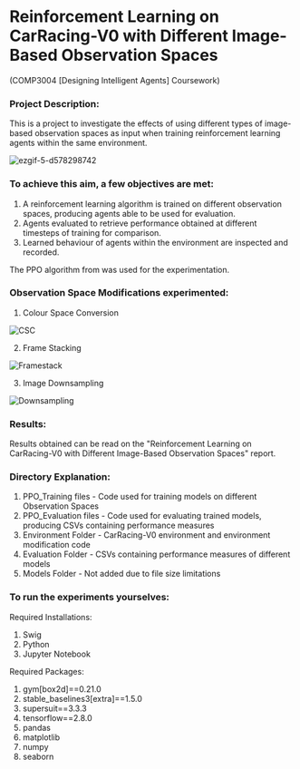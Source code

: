 # Reinforcement Learning on CarRacing-V0 with Different Image-Based Observation Spaces 
(COMP3004 [Designing Intelligent Agents] Coursework)

### Project Description: 
This is a project to investigate the effects of using different types of image-based observation spaces as input when training reinforcement learning agents within the same environment.

![ezgif-5-d578298742](https://user-images.githubusercontent.com/49972425/172167564-a8fd1ddf-cbb7-41d9-a80e-b6d6e9818349.gif)

### To achieve this aim, a few objectives are met: 
1. A reinforcement learning algorithm is trained on different observation spaces, producing agents able to be used for evaluation. 
2. Agents evaluated to retrieve performance obtained at different timesteps of training for comparison. 
3. Learned behaviour of agents within the environment are inspected and recorded.

The PPO algorithm from was used for the experimentation.

### Observation Space Modifications experimented:
1. Colour Space Conversion

![CSC](https://user-images.githubusercontent.com/49972425/172168596-47dcd92b-3d56-49db-b999-caa0cea3f57f.PNG)

2. Frame Stacking

![Framestack](https://user-images.githubusercontent.com/49972425/172168593-ab9955db-40fb-47d0-aa23-633545ad3846.PNG)

3. Image Downsampling

![Downsampling](https://user-images.githubusercontent.com/49972425/172168599-ae0dd381-25a0-4601-840e-23828a4759dd.PNG)

### Results: 
Results obtained can be read on the "Reinforcement Learning on CarRacing-V0 with Different Image-Based Observation Spaces" report.

### Directory Explanation:
1. PPO_Training files - Code used for training models on different Observation Spaces
2. PPO_Evaluation files - Code used for evaluating trained models, producing CSVs containing performance measures
3. Environment Folder - CarRacing-V0 environment and environment modification code
4. Evaluation Folder - CSVs containing performance measures of different models
5. Models Folder - Not added due to file size limitations

### To run the experiments yourselves:

Required Installations:
1. Swig
2. Python
3. Jupyter Notebook

Required Packages:
1. gym[box2d]==0.21.0
2. stable_baselines3[extra]==1.5.0
3. supersuit==3.3.3
4. tensorflow==2.8.0
5. pandas
6. matplotlib
7. numpy
8. seaborn
